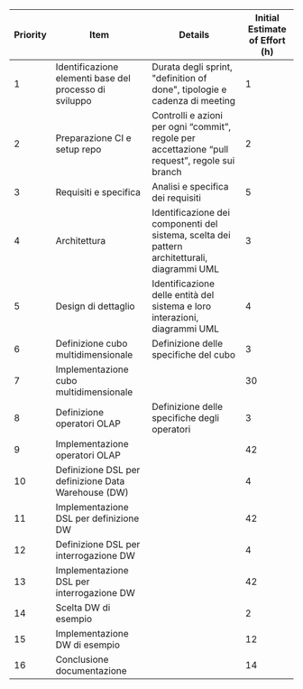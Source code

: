 | **Priority** | **Item**                                               | **Details**                                                                                     | **Initial Estimate of Effort (h)** |
|--------------|--------------------------------------------------------|-------------------------------------------------------------------------------------------------|------------------------------------|
| 1            | Identificazione elementi base del processo di sviluppo | Durata degli sprint, "definition of done", tipologie e cadenza di meeting                       | 1                                  |
| 2            | Preparazione CI e setup repo                           | Controlli e azioni per ogni “commit”, regole per accettazione “pull request”, regole sui branch | 2                                  |
| 3            | Requisiti e specifica                                  | Analisi e specifica dei requisiti                                                               | 5                                  |
| 4            | Architettura                                           | Identificazione dei componenti del sistema, scelta dei pattern architetturali, diagrammi UML    | 3                                  |
| 5            | Design di dettaglio                                    | Identificazione delle entità del sistema e loro interazioni, diagrammi UML                      | 4                                  |
| 6            | Definizione cubo multidimensionale                     | Definizione delle specifiche del cubo                                                           | 3                                  |
| 7            | Implementazione cubo multidimensionale                 |                                                                                                 | 30                                 |
| 8            | Definizione operatori OLAP                             | Definizione delle specifiche degli operatori                                                    | 3                                  |
| 9            | Implementazione operatori OLAP                         |                                                                                                 | 42                                 |
| 10           | Definizione DSL per definizione Data Warehouse (DW)    |                                                                                                 | 4                                  |
| 11           | Implementazione DSL per definizione DW                 |                                                                                                 | 42                                 |
| 12           | Definizione DSL per interrogazione DW                  |                                                                                                 | 4                                  |
| 13           | Implementazione DSL per interrogazione DW              |                                                                                                 | 42                                 |
| 14           | Scelta DW di esempio                                   |                                                                                                 | 2                                  |
| 15           | Implementazione DW di esempio                          |                                                                                                 | 12                                 |
| 16           | Conclusione documentazione                             |                                                                                                 | 14                                 |